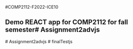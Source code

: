 #COMP2112-F2022-ICE10
## Demo REACT app for COMP2112 for fall semester#   A s s i g n m e n t 2 a d v j s  
 #   A s s i g n m e n t 2 a d v j s  
 #   f i n a l T e s t j s  
 